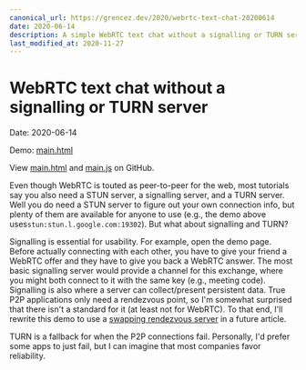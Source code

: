 ```yaml
---
canonical_url: https://grencez.dev/2020/webrtc-text-chat-20200614
date: 2020-06-14
description: A simple WebRTC text chat without a signalling or TURN server.
last_modified_at: 2020-11-27
---
```


# WebRTC text chat without a signalling or TURN server

Date: 2020-06-14

Demo: [main.html](main.html)

View [main.html](https://github.com/grencez/grencez.dev/blob/trunk/2020/webrtc-text-chat-20200614/main.html) and [main.js](https://github.com/grencez/grencez.dev/blob/trunk/2020/webrtc-text-chat-20200614/main.js) on GitHub.

Even though WebRTC is touted as peer-to-peer for the web, most tutorials say you also need a STUN server, a signalling server, and a TURN server.
Well you do need a STUN server to figure out your own connection info, but plenty of them are available for anyone to use (e.g., the demo above uses`stun:stun.l.google.com:19302`).
But what about signalling and TURN?

Signalling is essential for usability.
For example, open the demo page.
Before actually connecting with each other, you have to give your friend a WebRTC offer and they have to give you back a WebRTC answer.
The most basic signalling server would provide a channel for this exchange, where you might both connect to it with the same key (e.g., meeting code).
Signalling is also where a server can collect/present persistent data.
True P2P applications only need a rendezvous point, so I'm somewhat surprised that there isn't a standard for it (at least not for WebRTC).
To that end, I'll rewrite this demo to use a [swapping rendezvous server](https://github.com/grencez/fantasma/tree/trunk/rendezvous) in a future article.

TURN is a fallback for when the P2P connections fail.
Personally, I'd prefer some apps to just fail, but I can imagine that most companies favor reliability.


